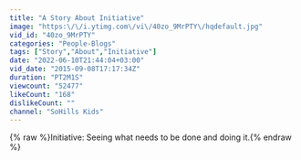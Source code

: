 ```yaml
---
title: "A Story About Initiative"
image: "https:\/\/i.ytimg.com\/vi\/40zo_9MrPTY\/hqdefault.jpg"
vid_id: "40zo_9MrPTY"
categories: "People-Blogs"
tags: ["Story","About","Initiative"]
date: "2022-06-10T21:44:04+03:00"
vid_date: "2015-09-08T17:17:34Z"
duration: "PT2M1S"
viewcount: "52477"
likeCount: "168"
dislikeCount: ""
channel: "SoHills Kids"
---
```

{% raw %}Initiative: Seeing what needs to be done and doing it.{% endraw %}
